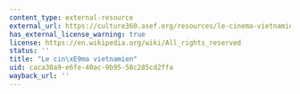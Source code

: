 ```yaml
---
content_type: external-resource
external_url: https://culture360.asef.org/resources/le-cinema-vietnamien-vietnamese-cinema/
has_external_license_warning: true
license: https://en.wikipedia.org/wiki/All_rights_reserved
status: ''
title: "Le cin\xE9ma vietnamien"
uid: caca30a9-e6fe-40ac-9b95-58c285cd2ffa
wayback_url: ''
---
```

